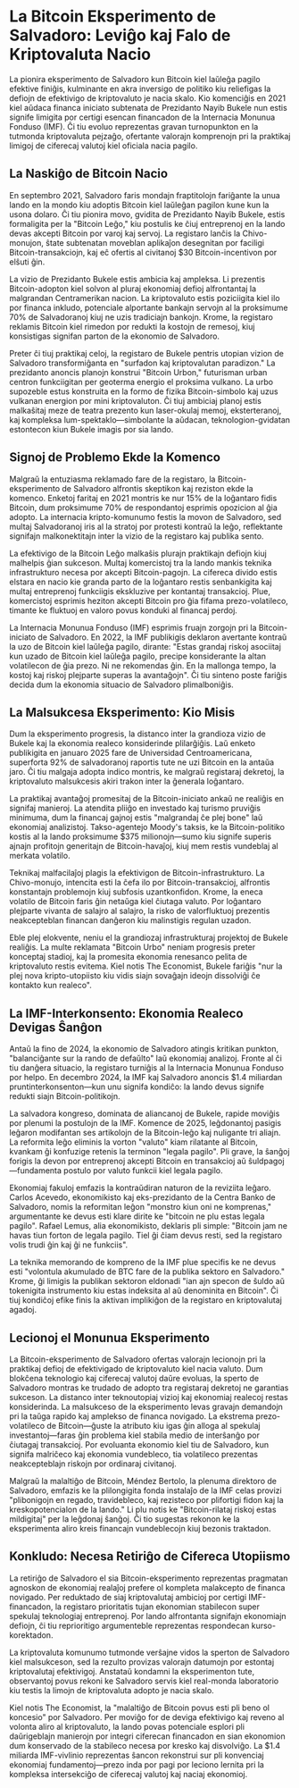 # La Bitcoin Eksperimento de Salvadoro: Leviĝo kaj Falo de Kriptovaluta Nacio

La pionira eksperimento de Salvadoro kun Bitcoin kiel laŭleĝa pagilo efektive finiĝis, kulminante en akra inversigo de politiko kiu reliefigas la defiojn de efektivigo de kriptovaluto je nacia skalo. Kio komenciĝis en 2021 kiel aŭdaca financa iniciato subtenata de Prezidanto Nayib Bukele nun estis signife limigita por certigi esencan financadon de la Internacia Monunua Fonduso (IMF). Ĉi tiu evoluo reprezentas gravan turnopunkton en la tutmonda kriptovaluta pejzaĝo, ofertante valorajn komprenojn pri la praktikaj limigoj de ciferecaj valutoj kiel oficiala nacia pagilo.

## La Naskiĝo de Bitcoin Nacio

En septembro 2021, Salvadoro faris mondajn fraptitolojn fariĝante la unua lando en la mondo kiu adoptis Bitcoin kiel laŭleĝan pagilon kune kun la usona dolaro. Ĉi tiu pionira movo, gvidita de Prezidanto Nayib Bukele, estis formaligita per la "Bitcoin Leĝo," kiu postulis ke ĉiuj entreprenoj en la lando devas akcepti Bitcoin por varoj kaj servoj. La registaro lanĉis la Chivo-monujon, ŝtate subtenatan moveblan aplikaĵon desegnitan por faciligi Bitcoin-transakciojn, kaj eĉ ofertis al civitanoj $30 Bitcoin-incentivon por elŝuti ĝin.

La vizio de Prezidanto Bukele estis ambicia kaj ampleksa. Li prezentis Bitcoin-adopton kiel solvon al pluraj ekonomiaj defioj alfrontantaj la malgrandan Centramerikan nacion. La kriptovaluto estis poziciigita kiel ilo por financa inkludo, potenciale alportante bankajn servojn al la proksimume 70% de Salvadoranoj kiuj ne uzis tradiciajn bankojn. Krome, la registaro reklamis Bitcoin kiel rimedon por redukti la kostojn de remesoj, kiuj konsistigas signifan parton de la ekonomio de Salvadoro.

Preter ĉi tiuj praktikaj celoj, la registaro de Bukele pentris utopian vizion de Salvadoro transformiĝanta en "surfadon kaj kriptovalutan paradizon." La prezidanto anoncis planojn konstrui "Bitcoin Urbon," futurisman urban centron funkciigitan per geoterma energio el proksima vulkano. La urbo supozeble estus konstruita en la formo de fizika Bitcoin-simbolo kaj uzus vulkanan energion por mini kriptovaluton. Ĉi tiuj ambiciaj planoj estis malkaŝitaj meze de teatra prezento kun laser-okulaj memoj, eksterteranoj, kaj kompleksa lum-spektaklo—simbolante la aŭdacan, teknologion-gvidatan estontecon kiun Bukele imagis por sia lando.

## Signoj de Problemo Ekde la Komenco

Malgraŭ la entuziasma reklamado fare de la registaro, la Bitcoin-eksperimento de Salvadoro alfrontis skeptikon kaj reziston ekde la komenco. Enketoj faritaj en 2021 montris ke nur 15% de la loĝantaro fidis Bitcoin, dum proksimume 70% de respondantoj esprimis opozicion al ĝia adopto. La internacia kripto-komunumo festis la movon de Salvadoro, sed multaj Salvadoranoj iris al la stratoj por protesti kontraŭ la leĝo, reflektante signifajn malkonektitajn inter la vizio de la registaro kaj publika sento.

La efektivigo de la Bitcoin Leĝo malkaŝis plurajn praktikajn defiojn kiuj malhelpis ĝian sukceson. Multaj komercistoj tra la lando mankis teknika infrastrukturo necesa por akcepti Bitcoin-pagojn. La cifereca divido estis elstara en nacio kie granda parto de la loĝantaro restis senbankigita kaj multaj entreprenoj funkciigis ekskluzive per kontantaj transakcioj. Plue, komercistoj esprimis heziton akcepti Bitcoin pro ĝia fifama prezo-volatileco, timante ke fluktuoj en valoro povus konduki al financaj perdoj.

La Internacia Monunua Fonduso (IMF) esprimis fruajn zorgojn pri la Bitcoin-iniciato de Salvadoro. En 2022, la IMF publikigis deklaron avertante kontraŭ la uzo de Bitcoin kiel laŭleĝa pagilo, dirante: "Estas grandaj riskoj asociitaj kun uzado de Bitcoin kiel laŭleĝa pagilo, precipe konsiderante la altan volatilecon de ĝia prezo. Ni ne rekomendas ĝin. En la mallonga tempo, la kostoj kaj riskoj plejparte superas la avantaĝojn". Ĉi tiu sinteno poste fariĝis decida dum la ekonomia situacio de Salvadoro plimalboniĝis.
## La Malsukcesa Eksperimento: Kio Misis

Dum la eksperimento progresis, la distanco inter la grandioza vizio de Bukele kaj la ekonomia realeco konsiderinde plilarĝiĝis. Laŭ enketo publikigita en januaro 2025 fare de Universidad Centroamericana, superforta 92% de salvadoranoj raportis tute ne uzi Bitcoin en la antaŭa jaro. Ĉi tiu malgaja adopta indico montris, ke malgraŭ registaraj dekretoj, la kriptovaluto malsukcesis akiri trakon inter la ĝenerala loĝantaro.

La praktikaj avantaĝoj promesitaj de la Bitcoin-iniciato ankaŭ ne realiĝis en signifaj manieroj. La atendita pliiĝo en investado kaj turismo pruviĝis minimuma, dum la financaj gajnoj estis "malgrandaj ĉe plej bone" laŭ ekonomiaj analizistoj. Takso-agentejo Moody's taksis, ke la Bitcoin-politiko kostis al la lando proksimume $375 milionojn—sumo kiu signife superis ajnajn profitojn generitajn de Bitcoin-havaĵoj, kiuj mem restis vundeblaj al merkata volatilo.

Teknikaj malfacilaĵoj plagis la efektivigon de Bitcoin-infrastrukturo. La Chivo-monujo, intencita esti la ĉefa ilo por Bitcoin-transakcioj, alfrontis konstantajn problemojn kiuj subfosis uzantkonfidon. Krome, la eneca volatilo de Bitcoin faris ĝin netaŭga kiel ĉiutaga valuto. Por loĝantaro plejparte vivanta de salajro al salajro, la risko de valorfluktuoj prezentis neakcepteblan financan danĝeron kiu malinstigis regulan uzadon.

Eble plej elokvente, neniu el la grandiozaj infrastrukturaj projektoj de Bukele realiĝis. La multe reklamata "Bitcoin Urbo" neniam progresis preter konceptaj stadioj, kaj la promesita ekonomia renesanco pelita de kriptovaluto restis evitema. Kiel notis The Economist, Bukele fariĝis "nur la plej nova kripto-utopiisto kiu vidis siajn sovaĝajn ideojn dissolviĝi ĉe kontakto kun realeco".

## La IMF-Interkonsento: Ekonomia Realeco Devigas Ŝanĝon

Antaŭ la fino de 2024, la ekonomio de Salvadoro atingis kritikan punkton, "balanciĝante sur la rando de defaŭlto" laŭ ekonomiaj analizoj. Fronte al ĉi tiu danĝera situacio, la registaro turniĝis al la Internacia Monunua Fonduso por helpo. En decembro 2024, la IMF kaj Salvadoro anoncis $1.4 miliardan pruntinterkonsenton—kun unu signifa kondiĉo: la lando devus signife redukti siajn Bitcoin-politikojn.

La salvadora kongreso, dominata de aliancanoj de Bukele, rapide moviĝis por plenumi la postulojn de la IMF. Komence de 2025, leĝdonantoj pasigis leĝaron modifantan ses artikolojn de la Bitcoin-leĝo kaj nuligante tri aliajn. La reformita leĝo eliminis la vorton "valuto" kiam rilatante al Bitcoin, kvankam ĝi konfuzige retenis la terminon "legala pagilo". Pli grave, la ŝanĝoj forigis la devon por entreprenoj akcepti Bitcoin en transakcioj aŭ ŝuldpagoj—fundamenta postulo por valuto funkcii kiel legala pagilo.

Ekonomiaj fakuloj emfazis la kontraŭdiran naturon de la reviziita leĝaro. Carlos Acevedo, ekonomikisto kaj eks-prezidanto de la Centra Banko de Salvadoro, nomis la reformitan leĝon "monstro kiun oni ne komprenas," argumentante ke devus esti klare dirite ke "bitcoin ne plu estas legala pagilo". Rafael Lemus, alia ekonomikisto, deklaris pli simple: "Bitcoin jam ne havas tiun forton de legala pagilo. Tiel ĝi ĉiam devus resti, sed la registaro volis trudi ĝin kaj ĝi ne funkciis".

La teknika memorando de kompreno de la IMF plue specifis ke ne devus esti "volontula akumulado de BTC fare de la publika sektoro en Salvadoro." Krome, ĝi limigis la publikan sektoron eldonadi "ian ajn specon de ŝuldo aŭ tokenigita instrumento kiu estas indeksita al aŭ denominita en Bitcoin". Ĉi tiuj kondiĉoj efike finis la aktivan implikiĝon de la registaro en kriptovalutaj agadoj.

## Lecionoj el Monunua Eksperimento

La Bitcoin-eksperimento de Salvadoro ofertas valorajn lecionojn pri la praktikaj defioj de efektivigado de kriptovaluto kiel nacia valuto. Dum blokĉena teknologio kaj ciferecaj valutoj daŭre evoluas, la sperto de Salvadoro montras ke trudado de adopto tra registaraj dekretoj ne garantias sukceson. La distanco inter teknoutopiaj vizioj kaj ekonomiaj realecoj restas konsiderinda.
La malsukceso de la eksperimento levas gravajn demandojn pri la taŭga rapido kaj amplekso de financa novigado. La ekstrema prezo-volatileco de Bitcoin—ĝuste la atributo kiu igas ĝin alloga al spekulaj investantoj—faras ĝin problema kiel stabila medio de interŝanĝo por ĉiutagaj transakcioj. Por evoluanta ekonomio kiel tiu de Salvadoro, kun signifa malriĉeco kaj ekonomia vundebleco, tia volatileco prezentas neakcepteblajn riskojn por ordinaraj civitanoj.

Malgraŭ la malaltiĝo de Bitcoin, Méndez Bertolo, la plenuma direktoro de Salvadoro, emfazis ke la plilongigita fonda instalaĵo de la IMF celas provizi "plibonigojn en regado, travidebleco, kaj rezisteco por plifortigi fidon kaj la kreskopotencialon de la lando." Li plu notis ke "Bitcoin-rilataj riskoj estas mildigitaj" per la leĝdonaj ŝanĝoj. Ĉi tio sugestas rekonon ke la eksperimenta aliro kreis financajn vundeblecojn kiuj bezonis traktadon.

## Konkludo: Necesa Retiriĝo de Cifereca Utopiismo

La retiriĝo de Salvadoro el sia Bitcoin-eksperimento reprezentas pragmatan agnoskon de ekonomiaj realaĵoj prefere ol kompleta malakcepto de financa novigado. Per reduktado de siaj kriptovalutaj ambicioj por certigi IMF-financadon, la registaro prioritatis tujan ekonomian stabilecon super spekulaj teknologiaj entreprenoj. Por lando alfrontanta signifajn ekonomiajn defiojn, ĉi tiu reprioritigo argumenteble reprezentas respondecan kurso-korektadon.

La kriptovaluta komunumo tutmonde verŝajne vidos la sperton de Salvadoro kiel malsukceson, sed la rezulto provizas valorajn datumojn por estontaj kriptovalutaj efektivigoj. Anstataŭ kondamni la eksperimenton tute, observantoj povus rekoni ke Salvadoro servis kiel real-monda laboratorio kiu testis la limojn de kriptovaluta adopto je nacia skalo.

Kiel notis The Economist, la "malaltiĝo de Bitcoin povus esti pli beno ol koncesio" por Salvadoro. Per moviĝo for de deviga efektivigo kaj reveno al volonta aliro al kriptovaluto, la lando povas potenciale esplori pli daŭrigeblajn manierojn por integri ciferecan financadon en sian ekonomion dum konservado de la stabileco necesa por kresko kaj disvolviĝo. La $1.4 miliarda IMF-vivlinio reprezentas ŝancon rekonstrui sur pli konvenciaj ekonomiaj fundamentoj—prezo inda por pagi por leciono lernita pri la kompleksa intersekciĝo de ciferecaj valutoj kaj naciaj ekonomioj.

